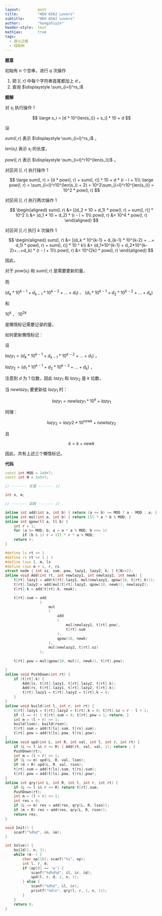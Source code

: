 ```yaml
---
layout:        post
title:         "HDU 6562 Lovers"
subtitle:      "HDU 6562 Lovers"
author:        "hongzhiyin"
header-style:  text
mathjax:       true
tags:
  - 逐火之蛾
  - 线段树
---
```


**题意**

初始有 $n$ 个空串，进行 $q$ 次操作

1. 把 $[l,\ r]$ 中每个字符串首尾都加上 $d$ 。
2. 查询 $\displaystyle \sum_{i=l}^rs_i$

**题解**

对 $s_i$ 执行操作 $1$ 

$$
\large s_i = [d * 10^{len(s_i)} + s_i] * 10 + d
$$

设

$sum(l, r)$ 表示 $\displaystyle \sum_{i=l}^rs_i$ ，

$len(s_i)$ 表示 $s_i$ 的长度，

$pow(l, r)$ 表示 $\displaystyle \sum_{i=l}^r10^{len(s_i)}$ ，

对区间 $[l,\ r]$ 执行操作 $1$ 

$$
\large sum(l, r) = [d * pow(l, r) + sum(l, r)] * 10 + d * (r - l + 1)\\
\large pow(l, r) = \sum_{i=l}^r10^{len(s_i) + 2} = 10^2\sum_{i=l}^r10^{len(s_i)} = 10^2 * pow(l, r)
$$

对区间 $[l,\ r]$ 执行两次操作 $1$

$$
\begin{aligned}
sum(l, r) &= [(d_2 * 10 + d_1) * pow(l, r) + sum(l, r)] * 10^2 \\
&+ (d_1 * 10 + d_2) * (r - l + 1)\\
pow(l, r) &= 10^4 * pow(l, r)
\end{aligned}
$$

对区间 $[l, r]$ 执行 $k$ 次操作 $1$

$$
\begin{aligned}
sum(l, r) &= [(d_k * 10^{k-1} + d_{k-1} * 10^{k-2} + ...+ d_1) * pow(l, r) + sum(l, r)] * 10 ^ k\\
&+ (d_1*10^{k-1} + d_2*10^{k-2}+...+d_k) * (r - l + 1)\\
pow(l, r) &= 10^{2k} * pow(l, r)
\end{aligned}
$$

因此，

对于 $pow(s_i)$ 和 $sum(l, r)$ 是需要更新的量，

而

$(d_k * 10^{k-1} + d_{k-1} * 10^{k-2} + ...+ d_1)$ 、 $(d_1*10^{k-1} + d_2*10^{k-2}+...+d_k)$

和

$10^k$ 、 $10^{2k}$ 

是懒惰标记需要记录的量，

如何更新懒惰标记：

设

$lazy_1 = (d_k * 10^{k-1} + d_{k-1} * 10^{k-2} + ...+ d_1)$ ，

$lazy_2 = (d_1*10^{k-1} + d_2*10^{k-2}+...+d_k)$ ，

注意到 $d$ 为 $1$ 位数，因此 $lazy_1$ 和 $lazy_2$ 是 $k$ 位数，

当 $newlazy_1$ 要更新给 $lazy_1$ 时：

$$
lazy_1 = newlazy_1 * 10 ^ k + lazy_1
$$

同理：

$$
lazy_2 = lazy2 * 10 ^ {newk} + newlazy_2
$$

且

$$
k = k + newk
$$

因此，共有上述三个懒惰标记。



**代码**

```c++
const int MOD = 1e9+7;
const int N = 1e5+7;

// ------- 变量 ------- //

int n, m;

// ------- 函数 ------- //

inline int add(int a, int b) { return (a += b) >= MOD ? a - MOD : a; }
inline int mul(int a, int b) { return 1ll * a * b % MOD; }
inline int qpow(ll a, ll b) {
    int r = 1;
    for (a %= MOD; b; a = a * a % MOD, b >>= 1)
        if (b & 1) r = 1ll * r * a % MOD;
    return r;
}

#define ls rt << 1
#define rs rt << 1 | 1
#define lson l, m, ls
#define rson m + 1, r, rs
struct node { int sz, sum, pow, lazy1, lazy2, k; } t[N<<2];
inline void Add(int rt, int newlazy1, int newlazy2, int newk) {
    t[rt].lazy1 = add(t[rt].lazy1, mul(newlazy1, qpow(10, t[rt].k)));
    t[rt].lazy2 = add(mul(t[rt].lazy2, qpow(10, newk)), newlazy2);
    t[rt].k = add(t[rt].k, newk);

    t[rt].sum = add
                (
                    mul
                    (
                        add
                        (
                            mul(newlazy1, t[rt].pow),
                            t[rt].sum
                        ),
                        qpow(10, newk)
                    ), 
                    mul(newlazy2, t[rt].sz)
                );
    
    t[rt].pow = mul(qpow(10, mul(2, newk)), t[rt].pow);

}
inline void PushDown(int rt) {
    if (t[rt].k) {
        Add(ls, t[rt].lazy1, t[rt].lazy2, t[rt].k);
        Add(rs, t[rt].lazy1, t[rt].lazy2, t[rt].k);
        t[rt].lazy1 = t[rt].lazy2 = t[rt].k = 0;
    }
}
inline void build(int l, int r, int rt) {
    t[rt].lazy1 = t[rt].lazy2 = t[rt].k = 0; t[rt].sz = r - l + 1;
    if (l == r) { t[rt].sum = 0; t[rt].pow = 1; return; }
    int m = (l + r) >> 1;
    build(lson); build(rson);
    t[rt].sum = add(t[ls].sum, t[rs].sum);
    t[rt].pow = add(t[ls].pow, t[rs].pow);
}
inline void upd(int L, int R, int val, int l, int r, int rt) {
    if (L <= l && r <= R) { Add(rt, val, val, 1); return ; }
    PushDown(rt);
    int m = (l + r) >> 1;
    if (L <= m) upd(L, R, val, lson);
    if (m < R) upd(L, R, val, rson);
    t[rt].sum = add(t[ls].sum, t[rs].sum);
    t[rt].pow = add(t[ls].pow, t[rs].pow);
}
inline int qry(int L, int R, int l, int r, int rt) {
    if (L <= l && r <= R) return t[rt].sum;
    PushDown(rt);
    int m = (l + r) >> 1;
    int res = 0;
    if (L <= m) res = add(res, qry(L, R, lson));
    if (m < R) res = add(res, qry(L, R, rson));
    return res;
}

void Init() {
    scanf("%d%d", &n, &m);
}

int Solve() {
    build(1, n, 1);
    while (m--) {
        char op[10]; scanf("%s", op);
        int l, r, d;
        if (op[0] == 'w') {
            scanf("%d%d%d", &l, &r, &d);
            upd(l, r, d, 1, n, 1);
        } else {
            scanf("%d%d", &l, &r);
            printf("%d\n", qry(l, r, 1, n, 1));
        }
    }
    return 0;
}
```


